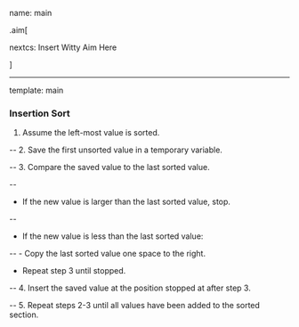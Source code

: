 name: main

.aim[<div>
nextcs: Insert Witty Aim Here
</div>]

---
template: main

### Insertion Sort

1. Assume the left-most value is sorted.

--
2. Save the first unsorted value in a temporary variable.

--
3. Compare the saved value to the last sorted value.

--
   - If the new value is larger than the last sorted value, stop.

--
   - If the new value is less than the last sorted value:

--
     - Copy the last sorted value one space to the right.
   - Repeat step 3 until stopped.

--
4. Insert the saved value at the position stopped at after step 3.

--
5. Repeat steps 2-3 until all values have been added to the sorted section.
